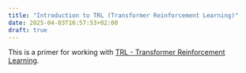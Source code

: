 ```yaml
---
title: "Introduction to TRL (Transformer Reinforcement Learning)"
date: 2025-04-03T16:57:53+02:00
draft: true
---
```


This is a primer for working with [TRL - Transformer Reinforcement Learning](https://huggingface.co/docs/trl/en/index).
